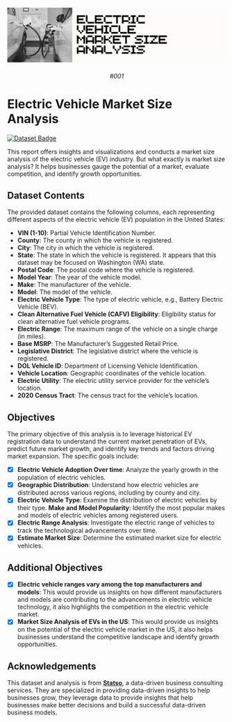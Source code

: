 ![banner](/assets/banner_img.png)

<div align="center">

###### #001

</div>

# Electric Vehicle Market Size Analysis

[![Dataset Badge](https://img.shields.io/badge/dataset-market_size_of_evs-%23FFF8C9?style=for-the-badge)](https://github.com/cogxen/ev-market-size-analysis/blob/main/assets/dataset.csv)


This report offers insights and visualizations and conducts a market size analysis of the electric vehicle (EV) industry. But what exactly is market size analysis? It helps businesses gauge the potential of a market, evaluate competition, and identify growth opportunities.

## Dataset Contents

The provided dataset contains the following columns, each representing different aspects of the electric vehicle (EV) population in the United States:

- **VIN (1-10)**: Partial Vehicle Identification Number.
- **County**: The county in which the vehicle is registered.
- **City**: The city in which the vehicle is registered.
- **State**: The state in which the vehicle is registered. It appears that this dataset may be focused on Washington (WA) state.
- **Postal Code**: The postal code where the vehicle is registered.
- **Model Year**: The year of the vehicle model.
- **Make**: The manufacturer of the vehicle.
- **Model**: The model of the vehicle.
- **Electric Vehicle Type**: The type of electric vehicle, e.g., Battery Electric Vehicle (BEV).
- **Clean Alternative Fuel Vehicle (CAFV) Eligibility**: Eligibility status for clean alternative fuel vehicle programs.
- **Electric Range**: The maximum range of the vehicle on a single charge (in miles).
- **Base MSRP**: The Manufacturer’s Suggested Retail Price.
- **Legislative District**: The legislative district where the vehicle is registered.
- **DOL Vehicle ID**: Department of Licensing Vehicle Identification.
- **Vehicle Location**: Geographic coordinates of the vehicle location.
- **Electric Utility**: The electric utility service provider for the vehicle’s location.
- **2020 Census Tract**: The census tract for the vehicle’s location.

## Objectives

The primary objective of this analysis is to leverage historical EV registration data to understand the current market penetration of EVs, predict future market growth, and identify key trends and factors driving market expansion. The specific goals include:

- [x] **Electric Vehicle Adoption Over time**: Analyze the yearly growth in the population of electric vehicles.
- [x] **Geographic Distribution**: Understand how electric vehicles are distributed across various regions, including by county and city.
- [x] **Electric Vehicle Type**: Examine the distribution of electric vehicles by their type.
**Make and Model Popularity**: Identify the most popular makes and models of electric vehicles among registered users.
- [x] **Electric Range Analysis**: Investigate the electric range of vehicles to track the technological advancements over time.
- [x] **Estimate Market Size**: Determine the estimated market size for electric vehicles.

## Additional Objectives

- [x] **Electric vehicle ranges vary among the top manufacturers and models**: This would provide us insights on how different manufacturers and models are contributing to the advancements in electric vehicle technology, it also highlights the competition in the electric vehicle market.
- [x] **Market Size Analysis of EVs in the US**: This would provide us insights on the potential of the electric vehicle market in the US, it also helps businesses understand the competitive landscape and identify growth opportunities.

## Acknowledgements

This dataset and analysis is from **[Statso](https://statso.io/)**, a data-driven business consulting services. They are specialized in providing data-driven insights to help businesses grow, they leverage data to provide insights that help businesses make better decisions and build a successful data-driven business models.

